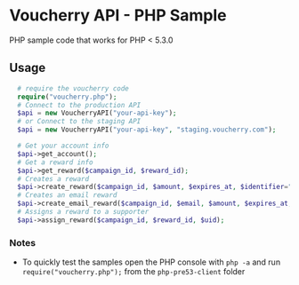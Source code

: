 Voucherry API - PHP Sample
===========================

PHP sample code that works for PHP < 5.3.0

Usage
-------------

```php
  # require the voucherry code
  require("voucherry.php");
  # Connect to the production API
  $api = new VoucherryAPI("your-api-key");
  # or Connect to the staging API
  $api = new VoucherryAPI("your-api-key", "staging.voucherry.com");

  # Get your account info
  $api->get_account();
  # Get a reward info
  $api->get_reward($campaign_id, $reward_id);
  # Creates a reward
  $api->create_reward($campaign_id, $amount, $expires_at, $identifier="", $event="", $event_description="");
  # Creates an email reward
  $api->create_email_reward($campaign_id, $email, $amount, $expires_at, $identifier="", $event="", $event_description="");
  # Assigns a reward to a supporter
  $api->assign_reward($campaign_id, $reward_id, $uid);
```

### Notes

- To quickly test the samples open the PHP console  with `php -a` and run `require("voucherry.php");` from the `php-pre53-client` folder
